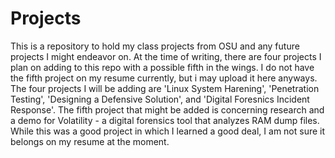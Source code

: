 # Projects
This is a repository to hold my class projects from OSU and any future projects I might endeavor on. At the time of writing, there are four projects I plan on adding to this repo with a possible fifth in the wings. I do not have the fifth project on my resume currently, but i may upload it here anyways. The four projects I will be adding are 'Linux System Harening', 'Penetration Testing', 'Designing a Defensive Solution', and 'Digital Foresnics Incident Response'. 
The fifth project that might be added is concerning research and a demo for Volatility - a digital forensics tool that analyzes RAM dump files. While this was a good project in which I learned a good deal, I am not sure it belongs on my resume at the moment. 

